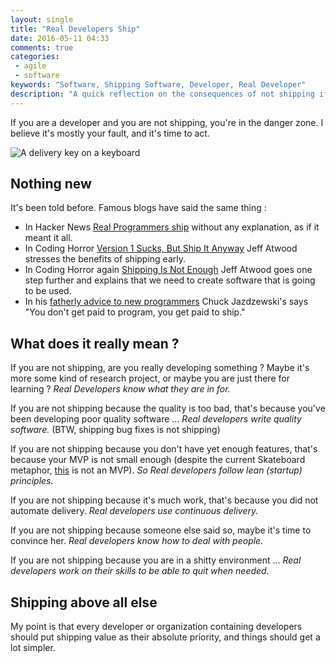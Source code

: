 ```yaml
---
layout: single
title: "Real Developers Ship"
date: 2016-05-11 04:33
comments: true
categories:
 - agile
 - software
keywords: "Software, Shipping Software, Developer, Real Developer"
description: "A quick reflection on the consequences of not shipping if you are a software developer"
---
```

If you are a developer and you are not shipping, you're in the danger zone. I believe it's mostly your fault, and it's time to act.

![A delivery key on a keyboard]({{site.url}}{{site.baseurl}}/imgs/2016-05-11-real-developers-ship/deliver.jpg)

## Nothing new

It's been told before. Famous blogs have said the same thing :

  * In Hacker News [Real Programmers ship](https://news.ycombinator.com/item?id=290121) without any explanation, as if it meant it all.
  * In Coding Horror [Version 1 Sucks, But Ship It Anyway](http://blog.codinghorror.com/version-1-sucks-but-ship-it-anyway/) Jeff Atwood stresses the benefits of shipping early.
  * In Coding Horror again [Shipping Is Not Enough](http://blog.codinghorror.com/shipping-isnt-enough/) Jeff Atwood goes one step further and explains that we need to create software that is going to be used.
  * In his [fatherly advice to new programmers](http://removingalldoubt.com/post/2006/09/19/Fatherly-Advice-To-New-Programmers.aspx) Chuck Jazdzewski's says "You don't get paid to program, you get paid to ship."

## What does it really mean ?

If you are not shipping, are you really developing something ? Maybe it's more some kind of research project, or maybe you are just there for learning ? *Real Developers know what they are in for.*

If you are not shipping because the quality is too bad, that's because you've been developing poor quality software ... *Real developers write quality software.* (BTW, shipping bug fixes is not shipping)

If you are not shipping because you don't have yet enough features, that's because your MVP is not small enough (despite the current Skateboard metaphor, [this](https://www.youtube.com/watch?v=rgETWBKCRSQ) is not an MVP). *So Real developers follow lean (startup) principles.*

If you are not shipping because it's much work, that's because you did not automate delivery. *Real developers use continuous delivery.*

If you are not shipping because someone else said so, maybe it's time to convince her. *Real developers know how to deal with people.*

If you are not shipping because you are in a shitty environment ... *Real developers work on their skills to be able to quit when needed.*

## Shipping above all else

My point is that every developer or organization containing developers should put shipping value as their absolute priority, and things should get a lot simpler.

